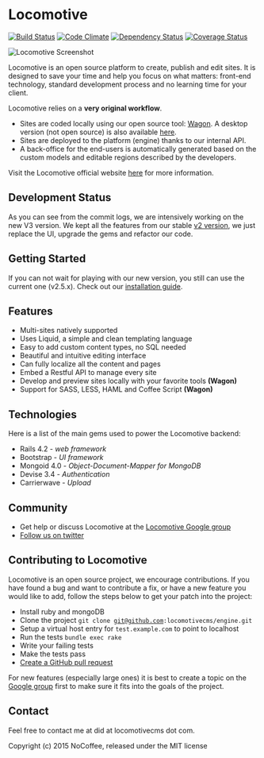 # Locomotive

[![Build Status](https://travis-ci.org/locomotivecms/engine.svg?branch=master)](https://travis-ci.org/locomotivecms/engine) [![Code Climate](https://codeclimate.com/github/locomotivecms/engine/badges/gpa.svg)](https://codeclimate.com/github/locomotivecms/engine) [![Dependency Status](https://gemnasium.com/locomotivecms/engine.svg)](https://gemnasium.com/locomotivecms/engine) [![Coverage Status](https://img.shields.io/coveralls/locomotivecms/engine.svg)](https://coveralls.io/r/locomotivecms/engine?branch=master)

![Locomotive Screenshot](https://wagonapp.s3.amazonaws.com/doc/v3_backoffice.png)

Locomotive is an open source platform to create, publish and edit sites. It is designed to save your time and help you focus on what matters: front-end technology, standard development process and no learning time for your client.

Locomotive relies on a **very original workflow**.

- Sites are coded locally using our open source tool: [Wagon](https://github.com/locomotivecms/wagon). A desktop version (not open source) is also available [here](http://www.wagonapp.com).
- Sites are deployed to the platform (engine) thanks to our internal API.
- A back-office for the end-users is automatically generated based on the custom models and editable regions described by the developers.

Visit the Locomotive official website [here](http://www.locomotivecms.com) for more information.

## Development Status ##

As you can see from the commit logs, we are intensively working on the new V3 version. We kept all the features from our stable [v2 version](https://github.com/locomotivecms/engine/tree/v2.5.x), we just replace the UI, upgrade the gems and refactor our code.

## Getting Started ##

If you can not wait for playing with our new version, you still can use the current one (v2.5.x). Check out our [installation guide](http://doc.locomotivecms.com/get-started).

## Features ##

- Multi-sites natively supported
- Uses Liquid, a simple and clean templating language
- Easy to add custom content types, no SQL needed
- Beautiful and intuitive editing interface
- Can fully localize all the content and pages
- Embed a Restful API to manage every site
- Develop and preview sites locally with your favorite tools **(Wagon)**
- Support for SASS, LESS, HAML and Coffee Script **(Wagon)**

## Technologies ##

Here is a list of the main gems used to power the Locomotive backend:

- Rails 4.2   - *web framework*
- Bootstrap   - *UI framework*
- Mongoid 4.0 - *Object-Document-Mapper for MongoDB*
- Devise 3.4  - *Authentication*
- Carrierwave - *Upload*

## Community ##

- Get help or discuss Locomotive at the [Locomotive Google group](https://groups.google.com/forum/?fromgroups#!forum/locomotivecms)
- [Follow us on twitter](http://twitter.com/locomotivecms)

## Contributing to Locomotive ##

Locomotive is an open source project, we encourage contributions. If you have found a bug and want to contribute a fix, or have a new feature you would like to add, follow the steps below to get your patch into the project:

- Install ruby and mongoDB
- Clone the project <code>git clone git@github.com:locomotivecms/engine.git</code>
- Setup a virtual host entry for <code>test.example.com</code> to point to localhost
- Run the tests <code>bundle exec rake</code>
- Write your failing tests
- Make the tests pass
- [Create a GitHub pull request](http://help.github.com/send-pull-requests)

For new features (especially large ones) it is best to create a topic on the [Google group](https://groups.google.com/forum/?fromgroups#!forum/locomotivecms) first to make sure it fits into the goals of the project.

## Contact ##

Feel free to contact me at did at locomotivecms dot com.

Copyright (c) 2015 NoCoffee, released under the MIT license
